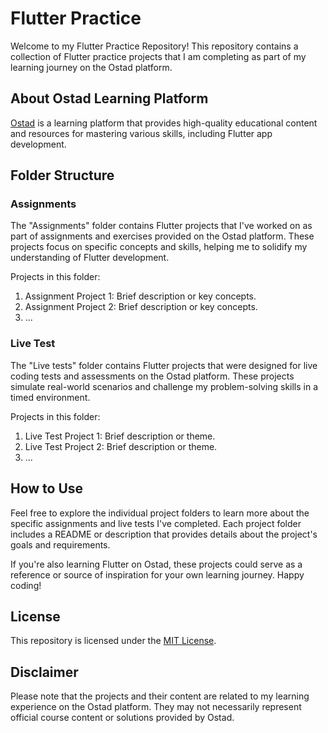 # Flutter Practice

Welcome to my Flutter Practice Repository! This repository contains a collection of Flutter practice projects that I am completing as part of my learning journey on the Ostad platform.

## About Ostad Learning Platform

[Ostad](https://www.ostadapp.com/) is a learning platform that provides high-quality educational content and resources for mastering various skills, including Flutter app development.

## Folder Structure

### Assignments

The "Assignments" folder contains Flutter projects that I've worked on as part of assignments and exercises provided on the Ostad platform. These projects focus on specific concepts and skills, helping me to solidify my understanding of Flutter development.

Projects in this folder:
1. Assignment Project 1: Brief description or key concepts.
2. Assignment Project 2: Brief description or key concepts.
3. ...

### Live Test

The "Live tests" folder contains Flutter projects that were designed for live coding tests and assessments on the Ostad platform. These projects simulate real-world scenarios and challenge my problem-solving skills in a timed environment.

Projects in this folder:
1. Live Test Project 1: Brief description or theme.
2. Live Test Project 2: Brief description or theme.
3. ...

## How to Use

Feel free to explore the individual project folders to learn more about the specific assignments and live tests I've completed. Each project folder includes a README or description that provides details about the project's goals and requirements.

If you're also learning Flutter on Ostad, these projects could serve as a reference or source of inspiration for your own learning journey. Happy coding!

## License

This repository is licensed under the [MIT License](LICENSE).

## Disclaimer

Please note that the projects and their content are related to my learning experience on the Ostad platform. They may not necessarily represent official course content or solutions provided by Ostad.
